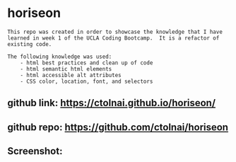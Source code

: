 # horiseon
    This repo was created in order to showcase the knowledge that I have learned in week 1 of the UCLA Coding Bootcamp.  It is a refactor of existing code.

    The following knowledge was used:
        - html best practices and clean up of code
        - html semantic html elements
        - html accessible alt attributes
        - CSS color, location, font, and selectors

## github link: https://ctolnai.github.io/horiseon/

## github repo: https://github.com/ctolnai/horiseon

## Screenshot:
